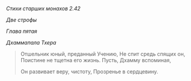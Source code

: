 *Стихи старших монахов 2\.42*

*Две строфы*

*Глава пятая*

*Дхаммапала Тхера*

> Отшельник юный, преданный Учению,
> Не спит средь спящих он,
> Поистине не тщетна его жизнь\.
> Пусть, Дхамму вспоминая,
>
> Он развивает веру, чистоту,
> Прозренье в сердцевину\.